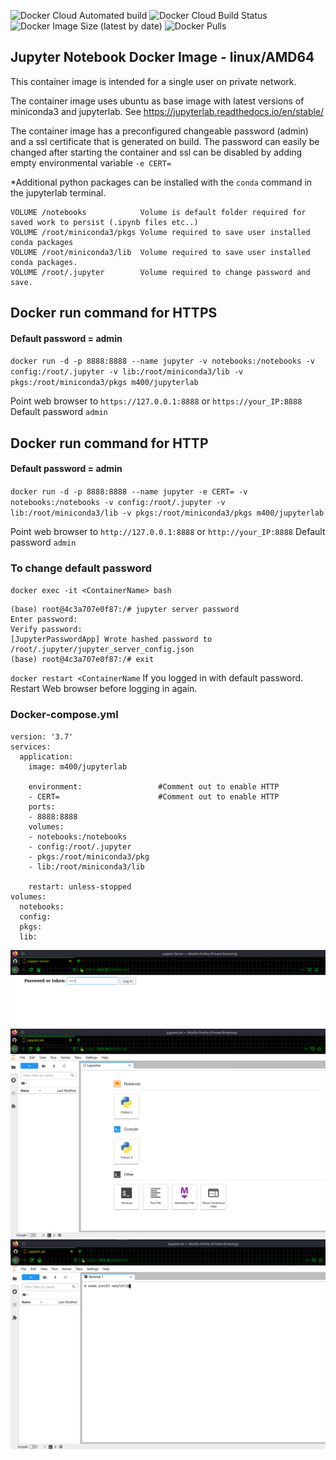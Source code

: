 ![Docker Cloud Automated build](https://img.shields.io/docker/cloud/automated/m400/jupyterlab?logo=docker&style=plastic)  ![Docker Cloud Build Status](https://img.shields.io/docker/cloud/build/m400/jupyterlab?logo=docker&style=plastic)  ![Docker Image Size (latest by date)](https://img.shields.io/docker/image-size/m400/jupyterlab?logo=docker&style=plastic)  ![Docker Pulls](https://img.shields.io/docker/pulls/m400/jupyterlab?logo=docker&style=plastic)  

## Jupyter Notebook Docker Image - linux/AMD64

This container image is intended for a single user on private network.  

The container image uses ubuntu as base image with latest versions of miniconda3 and jupyterlab.
See https://jupyterlab.readthedocs.io/en/stable/

The container image has a preconfigured changeable password (admin) and a ssl certificate that is generated on build. 
The password can easily be changed after starting the container and ssl can be disabled by adding empty environmental variable `-e CERT=`

*Additional python packages can be installed with the `conda` command in the jupyterlab terminal.

```
VOLUME /notebooks            Volume is default folder required for saved work to persist (.ipynb files etc..)
VOLUME /root/miniconda3/pkgs Volume required to save user installed conda packages
VOLUME /root/miniconda3/lib  Volume required to save user installed conda packages.
VOLUME /root/.jupyter        Volume required to change password and save.
```

## Docker run command for HTTPS
#### Default password = admin

`docker run -d -p 8888:8888 --name jupyter -v notebooks:/notebooks -v config:/root/.jupyter -v lib:/root/miniconda3/lib -v pkgs:/root/miniconda3/pkgs m400/jupyterlab`

Point web browser to `https://127.0.0.1:8888`  or `https://your_IP:8888`   Default password `admin`

## Docker run command for HTTP 
#### Default password = admin

`docker run -d -p 8888:8888 --name jupyter -e CERT= -v notebooks:/notebooks -v config:/root/.jupyter -v lib:/root/miniconda3/lib -v pkgs:/root/miniconda3/pkgs m400/jupyterlab`

Point web browser to `http://127.0.0.1:8888`  or `http://your_IP:8888`   Default password `admin`

### To change default password

`docker exec -it <ContainerName> bash`  

```
(base) root@4c3a707e0f87:/# jupyter server password
Enter password: 
Verify password: 
[JupyterPasswordApp] Wrote hashed password to /root/.jupyter/jupyter_server_config.json
(base) root@4c3a707e0f87:/# exit
``` 

`docker restart <ContainerName`
If you logged in with default password. Restart Web browser before logging in again.

### Docker-compose.yml 
```
version: '3.7'
services:
  application:
    image: m400/jupyterlab
    
    environment:                 #Comment out to enable HTTP
    - CERT=                      #Comment out to enable HTTP
    ports:
    - 8888:8888
    volumes:
    - notebooks:/notebooks
    - config:/root/.jupyter
    - pkgs:/root/miniconda3/pkg
    - lib:/root/miniconda3/lib

    restart: unless-stopped
volumes:
  notebooks:
  config:
  pkgs:
  lib:
```

![screenshot](https://raw.githubusercontent.com/hm400/assets/main/ksnip_20210105-182901.png)
![screenshot](https://raw.githubusercontent.com/hm400/assets/main/ksnip_20210105-183002.png)
![screenshot](https://raw.githubusercontent.com/hm400/assets/main/ksnip_20210105-183821.png)
